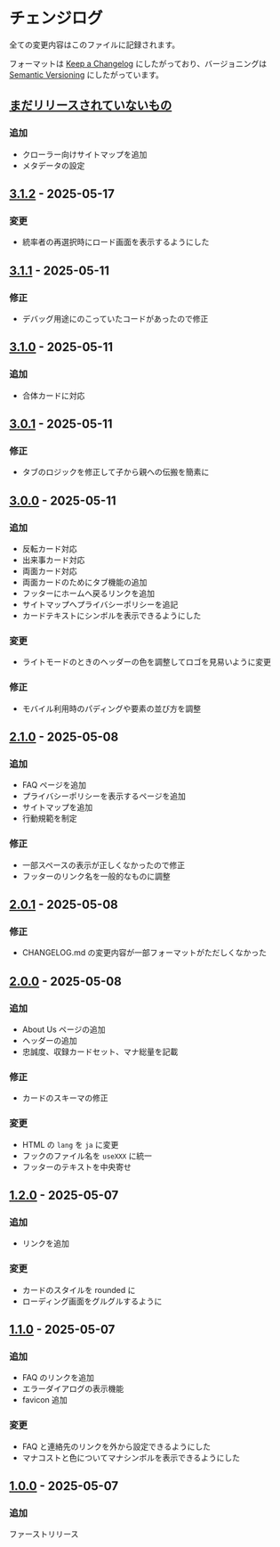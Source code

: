 # チェンジログ

全ての変更内容はこのファイルに記録されます。

フォーマットは [Keep a Changelog](https://keepachangelog.com/en/1.1.0/) にしたがっており、バージョニングは [Semantic Versioning](https://semver.org/spec/v2.0.0.html) にしたがっています。

## [まだリリースされていないもの]

### 追加

- クローラー向けサイトマップを追加
- メタデータの設定

## [3.1.2] - 2025-05-17

### 変更

- 統率者の再選択時にロード画面を表示するようにした

## [3.1.1] - 2025-05-11

### 修正

- デバッグ用途にのこっていたコードがあったので修正

## [3.1.0] - 2025-05-11

### 追加

- 合体カードに対応

## [3.0.1] - 2025-05-11

### 修正

- タブのロジックを修正して子から親への伝搬を簡素に

## [3.0.0] - 2025-05-11

### 追加

- 反転カード対応
- 出来事カード対応
- 両面カード対応
- 両面カードのためにタブ機能の追加
- フッターにホームへ戻るリンクを追加
- サイトマップへプライバシーポリシーを追記
- カードテキストにシンボルを表示できるようにした

### 変更

- ライトモードのときのヘッダーの色を調整してロゴを見易いように変更

### 修正

- モバイル利用時のパディングや要素の並び方を調整

## [2.1.0] - 2025-05-08

### 追加

- FAQ ページを追加
- プライバシーポリシーを表示するページを追加
- サイトマップを追加
- 行動規範を制定

### 修正

- 一部スペースの表示が正しくなかったので修正
- フッターのリンク名を一般的なものに調整

## [2.0.1] - 2025-05-08

### 修正

- CHANGELOG.md の変更内容が一部フォーマットがただしくなかった

## [2.0.0] - 2025-05-08

### 追加

- About Us ページの追加
- ヘッダーの追加
- 忠誠度、収録カードセット、マナ総量を記載

### 修正

- カードのスキーマの修正

### 変更

- HTML の `lang` を `ja` に変更
- フックのファイル名を `useXXX` に統一
- フッターのテキストを中央寄せ

## [1.2.0] - 2025-05-07

### 追加

- リンクを追加

### 変更

- カードのスタイルを rounded に
- ローディング画面をグルグルするように

## [1.1.0] - 2025-05-07

### 追加

- FAQ のリンクを追加
- エラーダイアログの表示機能
- favicon 追加

### 変更

- FAQ と連絡先のリンクを外から設定できるようにした
- マナコストと色についてマナシンボルを表示できるようにした

## [1.0.0] - 2025-05-07

### 追加

ファーストリリース

[まだリリースされていないもの]: https://github.com/izzet-mtg/random-commander-jp/compare/v3.1.2...HEAD
[3.1.2]: https://github.com/izzet-mtg/random-commander-jp/compare/v3.1.1...v3.1.2
[3.1.1]: https://github.com/izzet-mtg/random-commander-jp/compare/v3.1.0...v3.1.1
[3.1.0]: https://github.com/izzet-mtg/random-commander-jp/compare/v3.0.1...v3.1.0
[3.0.1]: https://github.com/izzet-mtg/random-commander-jp/compare/v3.0.0...v3.0.1
[3.0.0]: https://github.com/izzet-mtg/random-commander-jp/compare/v2.1.0...v3.0.0
[2.1.0]: https://github.com/izzet-mtg/random-commander-jp/compare/v2.0.1...v2.1.0
[2.0.1]: https://github.com/izzet-mtg/random-commander-jp/compare/v2.0.0...v2.0.1
[2.0.0]: https://github.com/izzet-mtg/random-commander-jp/compare/v1.2.0...v2.0.0
[1.2.0]: https://github.com/izzet-mtg/random-commander-jp/compare/v1.1.0...v1.2.0
[1.1.0]: https://github.com/izzet-mtg/random-commander-jp/compare/v1.0.0...v1.1.0
[1.0.0]: https://github.com/izzet-mtg/random-commander-jp/releases/tag/v1.0.0

